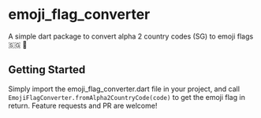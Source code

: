 # emoji_flag_converter

A simple dart package to convert alpha 2 country codes (SG) to emoji flags 🇸🇬 🤟

## Getting Started

Simply import the emoji_flag_converter.dart file in your project, and call `EmojiFlagConverter.fromAlpha2CountryCode(code)` to get the emoji flag in return.
Feature requests and PR are welcome!
